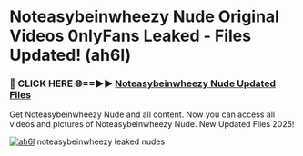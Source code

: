# Noteasybeinwheezy Nude Original Videos 0nlyFans Leaked - Files Updated! (ah6l)

<h3>🔴 CLICK HERE 🌐==►► <a href="https://tinyurl.com/52m3yx9h" rel="nofollow">Noteasybeinwheezy Nude Updated Files</a></h3>

Get Noteasybeinwheezy Nude and all content. Now you can access all videos and pictures of Noteasybeinwheezy Nude. New Updated Files 2025!

[![ah6l](https://i.imgur.com/TnHtlc8.gif)](https://tinyurl.com/52m3yx9h)
noteasybeinwheezy leaked nudes